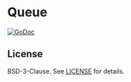 
# Queue

[![GoDoc](https://godoc.org/kkn.fi/queue?status.svg)](https://godoc.org/kkn.fi/queue)

## License

BSD-3-Clause. See [LICENSE](LICENSE) for details.

